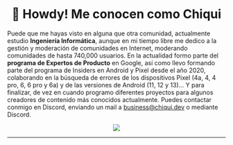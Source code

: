 
<h1 align="center">👋 Howdy! Me conocen como Chiqui</h1>

Puede que me hayas visto en alguna que otra comunidad, actualmente estudio **Ingeniería Informática**, aunque en mi tiempo libre me dedico a la gestión y moderación de comunidades en Internet, moderando comunidades de hasta 740,000 usuarios. En la actualidad formo parte del **programa de Expertos de Producto** en Google, así como llevo formando parte del programa de Insiders en Android y Pixel desde el año 2020, colaborando en la búsqueda de errores de los dispositivos Pixel (4a, 4, 4 pro, 6, 6 pro y 6a) y de las versiones de Android (11, 12 y 13)... Y para finalizar, de vez en cuando programo diferentes proyectos para algunos creadores de contenido más conocidos actualmente. Puedes contactar conmigo en Discord, enviando un mail a business@chiqui.dev o mediante Discord.
<p align="center">
  <a href="https://skillicons.dev">
    <img src="https://skillicons.dev/icons?i=git,kubernetes,docker,javascript,postgresql,html,python,aws,cloudflare,discord,gcp,linux,nodejs,powershell,raspberrypi" />
  </a>
</p>

---
